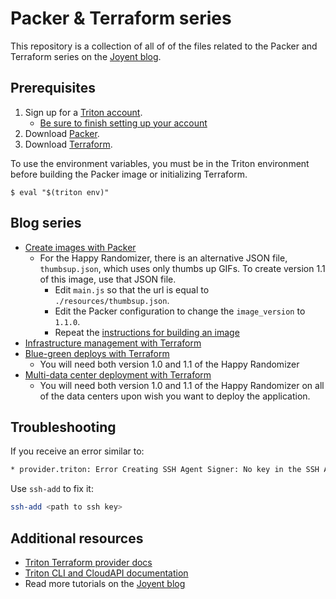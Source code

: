 # Packer & Terraform series

This repository is a collection of all of of the files related to the Packer and Terraform series on the [Joyent blog](https://www.joyent.com/blog).

## Prerequisites

1. Sign up for a [Triton account](https://lpage.joyent.com/Triton-Free-Trial.html).
   + [Be sure to finish setting up your account](https://docs.joyent.com/public-cloud/getting-started)
1. Download [Packer](https://www.packer.io/downloads.html).
1. Download [Terraform](https://www.terraform.io/).

To use the environment variables, you must be in the Triton environment before building the Packer image or initializing Terraform.

```
$ eval "$(triton env)"
```

## Blog series

+ [Create images with Packer](https://www.joyent.com/blog/video-create-images-with-packer)
   + For the Happy Randomizer, there is an alternative JSON file, `thumbsup.json`, which uses only thumbs up GIFs. To create version 1.1 of this image, use that JSON file.
      + Edit `main.js` so that the url is equal to `./resources/thumbsup.json`.
      + Edit the Packer configuration to change the `image_version` to `1.1.0`.
      + Repeat the [instructions for building an image]((https://www.joyent.com/blog/create-images-with-packer))
+ [Infrastructure management with Terraform](https://www.joyent.com/blog/simple-app-with-terraform)
+ [Blue-green deploys with Terraform](https://www.joyent.com/blog/blue-green-deploys-with-terraform)
   + You will need both version 1.0 and 1.1 of the Happy Randomizer
+ [Multi-data center deployment with Terraform](https://www.joyent.com/blog/multiple-data-centers-with-terraform)
   + You will need both version 1.0 and 1.1 of the Happy Randomizer on all of the data centers upon wish you want to deploy the application. 

## Troubleshooting

If you receive an error similar to:

```sh
* provider.triton: Error Creating SSH Agent Signer: No key in the SSH Agent matches fingerprint: <ssh fingerprint>
```

Use `ssh-add` to fix it:

```sh
ssh-add <path to ssh key>
```

## Additional resources

+ [Triton Terraform provider docs](https://github.com/terraform-providers/terraform-provider-triton)
+ [Triton CLI and CloudAPI documentation](https://docs.joyent.com/public-cloud/api-access/cloudapi)
+ Read more tutorials on the [Joyent blog](https://www.joyent.com/blog)
